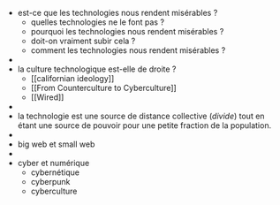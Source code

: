 - est-ce que les technologies nous rendent misérables ?
	- quelles technologies ne le font pas ?
	- pourquoi les technologies nous rendent misérables ?
	- doit-on vraiment subir cela ?
	- comment les technologies nous rendent misérables ?
-
- la culture technologique est-elle de droite ?
	- [[californian ideology]]
	- [[From Counterculture to Cyberculture]]
	- [[Wired]]
-
- la technologie est une source de distance collective (*divide*) tout en étant une source de pouvoir pour une petite fraction de la population.
-
- big web et small web
-
- cyber et numérique
	- cybernétique
	- cyberpunk
	- cyberculture